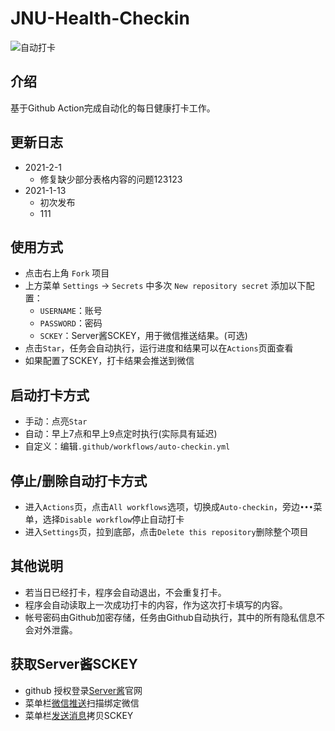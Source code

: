 # JNU-Health-Checkin
![自动打卡](https://github.com/asdi998/JNU-Health-Checkin/workflows/Auto-checkin/badge.svg)

## 介绍
基于Github Action完成自动化的每日健康打卡工作。

## 更新日志
* 2021-2-1
  - 修复缺少部分表格内容的问题123123
* 2021-1-13
  - 初次发布
  - 111

## 使用方式
* 点击右上角 `Fork` 项目
* 上方菜单 `Settings` -> `Secrets` 中多次 `New repository secret` 添加以下配置：
  - `USERNAME`：账号
  - `PASSWORD`：密码
  - `SCKEY`：Server酱SCKEY，用于微信推送结果。(可选)
* 点击`Star`，任务会自动执行，运行进度和结果可以在`Actions`页面查看
* 如果配置了SCKEY，打卡结果会推送到微信

## 启动打卡方式
* 手动：点亮`Star`
* 自动：早上7点和早上9点定时执行(实际具有延迟)
* 自定义：编辑`.github/workflows/auto-checkin.yml`

## 停止/删除自动打卡方式
* 进入`Actions`页，点击`All workflows`选项，切换成`Auto-checkin`，旁边`•••`菜单，选择`Disable workflow`停止自动打卡
* 进入`Settings`页，拉到底部，点击`Delete this repository`删除整个项目

## 其他说明
* 若当日已经打卡，程序会自动退出，不会重复打卡。
* 程序会自动读取上一次成功打卡的内容，作为这次打卡填写的内容。
* 帐号密码由Github加密存储，任务由Github自动执行，其中的所有隐私信息不会对外泄露。

## 获取Server酱SCKEY
* github 授权登录[Server酱](http://sc.ftqq.com/3.version)官网
* 菜单栏[微信推送](http://sc.ftqq.com/?c=wechat&a=bind)扫描绑定微信
* 菜单栏[发送消息](http://sc.ftqq.com/?c=code)拷贝SCKEY

